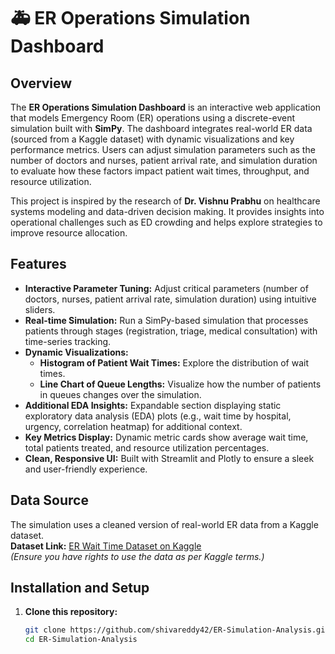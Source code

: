 # 🚑 ER Operations Simulation Dashboard



## Overview

The **ER Operations Simulation Dashboard** is an interactive web application that models Emergency Room (ER) operations using a discrete-event simulation built with **SimPy**. The dashboard integrates real-world ER data (sourced from a Kaggle dataset) with dynamic visualizations and key performance metrics. Users can adjust simulation parameters such as the number of doctors and nurses, patient arrival rate, and simulation duration to evaluate how these factors impact patient wait times, throughput, and resource utilization.

This project is inspired by the research of **Dr. Vishnu Prabhu** on healthcare systems modeling and data-driven decision making. It provides insights into operational challenges such as ED crowding and helps explore strategies to improve resource allocation.

## Features

- **Interactive Parameter Tuning:** Adjust critical parameters (number of doctors, nurses, patient arrival rate, simulation duration) using intuitive sliders.
- **Real-time Simulation:** Run a SimPy-based simulation that processes patients through stages (registration, triage, medical consultation) with time-series tracking.
- **Dynamic Visualizations:** 
  - **Histogram of Patient Wait Times:** Explore the distribution of wait times.
  - **Line Chart of Queue Lengths:** Visualize how the number of patients in queues changes over the simulation.
- **Additional EDA Insights:** Expandable section displaying static exploratory data analysis (EDA) plots (e.g., wait time by hospital, urgency, correlation heatmap) for additional context.
- **Key Metrics Display:** Dynamic metric cards show average wait time, total patients treated, and resource utilization percentages.
- **Clean, Responsive UI:** Built with Streamlit and Plotly to ensure a sleek and user-friendly experience.


## Data Source

The simulation uses a cleaned version of real-world ER data from a Kaggle dataset.  
**Dataset Link:** [ER Wait Time Dataset on Kaggle](https://www.kaggle.com/datasets/rivalytics/er-wait-time)  
*(Ensure you have rights to use the data as per Kaggle terms.)*

## Installation and Setup

1. **Clone this repository:**

   ```bash
   git clone https://github.com/shivareddy42/ER-Simulation-Analysis.git
   cd ER-Simulation-Analysis


